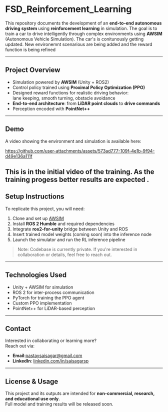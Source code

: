# FSD_Reinforcement_Learning

This repository documents the development of an **end-to-end autonomous driving system** using **reinforcement learning** in simulation. The goal is to train a car to drive intelligently through complex environments using **AWSIM** (Autonomous Vehicle Simulation).
The car's is conitunously getting updated. New environemnt scenarious are being added and the reward function is being refined 

---

## Project Overview

- Simulation powered by **AWSIM** (Unity + ROS2)
- Control policy trained using **Proximal Policy Optimization (PPO)**
- Designed reward functions for realistic driving behavior:  
  lane keeping, smooth turning, obstacle avoidance
- **End-to-end architecture**: from **LiDAR point clouds** to **drive commands**
- Perception encoded with **PointNet++**

---

## Demo

A video showing the environment and simulation is available here:  


https://github.com/user-attachments/assets/573ad777-109f-4e1b-9f94-d49e136a111f



This is in the initial video of the training. As the training progess better results are expected .
---

## Setup Instructions

To replicate this project, you will need:

1. Clone and set up [AWSIM](https://github.com/tier4/AWSIM)
2. Install **ROS 2 Humble** and required dependencies
3. Integrate **ros2-for-unity** bridge between Unity and ROS
4. Insert trained model weights (coming soon) into the inference node
5. Launch the simulator and run the RL inference pipeline

> Note: Codebase is currently private. If you're interested in collaboration or details, feel free to reach out.

---

## Technologies Used

- Unity + AWSIM for simulation
- ROS 2 for inter-process communication
- PyTorch for training the PPO agent
- Custom PPO implementation
- PointNet++ for LiDAR-based perception

---

## Contact

Interested in collaborating or learning more?  
Reach out via:

- **Email**:pastaysaisagar@gmail.com  
- **LinkedIn**: [linkedin.com/in/saisagarsp ](http://www.linkedin.com/in/sai-sagar-s-p-18b1b5236)

---

## License & Usage

This project and its outputs are intended for **non-commercial, research, and educational use only**.  
Full model and training results will be released soon.
